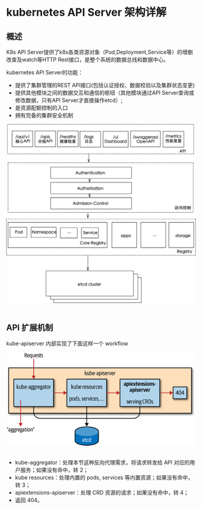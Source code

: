 # kubernetes API Server 架构详解

## 概述

K8s API Server提供了k8s各类资源对象（Pod,Deployment,Service等）的增删改查及watch等HTTP Rest接口，是整个系统的数据总线和数据中心。


kubernetes API Server的功能：

* 提供了集群管理的REST API接口(包括认证授权、数据校验以及集群状态变更)
* 提供其他模块之间的数据交互和通信的枢纽（其他模块通过API Server查询或修改数据，只有API Server才直接操作etcd）;
* 是资源配额控制的入口
* 拥有完备的集群安全机制

<center><img src="./images/apiserver.png"></center><br />

## API 扩展机制
kube-apiserver 内部实现了下面这样一个 workflow

<center><img src="./images/kube-apiserver-internal.png"></center><br/>


* kube-aggregator：处理本节这种反向代理需求，将请求转发给 API 对应的用户服务；如果没有命中，转 2；
* kube resources：处理内置的 pods, services 等内置资源；如果没有命中，转 3；
* apiextensions-apiserver：处理 CRD 资源的请求；如果没有命中，转 4；
* 返回 404。